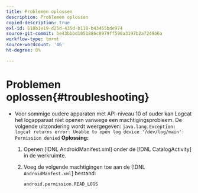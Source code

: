 ```yaml
---
title: Problemen oplossen
description: Problemen oplossen
copied-description: true
exl-id: 618b1e19-d25d-435d-b118-b43455bde974
source-git-commit: be43bbbd1051886c8979ff590a3197b2a7249b6a
workflow-type: tm+mt
source-wordcount: '46'
ht-degree: 0%

---
```


# Problemen oplossen{#troubleshooting}

* Voor sommige oudere apparaten met API-niveau 10 of ouder kan Logcat het logapparaat niet openen vanwege een machtigingsprobleem. De volgende uitzondering wordt weergegeven: `java.lang.Exception: logcat returns error: Unable to open log device '/dev/log/main': Permission denied` **Oplossing:**

   1. Openen [!DNL AndroidManifest.xml] onder de [!DNL CatalogActivity] in de werkruimte.

   1. Voeg de volgende machtigingen toe aan de [!DNL `AndroidManfest.xml`] bestand:

      ```
      android.permission.READ_LOGS
      ```
